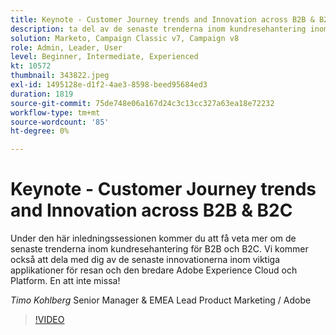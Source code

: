 ```yaml
---
title: Keynote - Customer Journey trends and Innovation across B2B & B2C
description: ta del av de senaste trenderna inom kundresehantering inom B2B och B2C
solution: Marketo, Campaign Classic v7, Campaign v8
role: Admin, Leader, User
level: Beginner, Intermediate, Experienced
kt: 10572
thumbnail: 343822.jpeg
exl-id: 1495128e-d1f2-4ae3-8598-beed95684ed3
duration: 1819
source-git-commit: 75de748e06a167d24c3c13cc327a63ea18e72232
workflow-type: tm+mt
source-wordcount: '85'
ht-degree: 0%

---
```


# Keynote - Customer Journey trends and Innovation across B2B &amp; B2C

Under den här inledningssessionen kommer du att få veta mer om de senaste trenderna inom kundresehantering för B2B och B2C. Vi kommer också att dela med dig av de senaste innovationerna inom viktiga applikationer för resan och den bredare Adobe Experience Cloud och Platform. En att inte missa!

*Timo Kohlberg* Senior Manager &amp; EMEA Lead Product Marketing / Adobe

>[!VIDEO](https://video.tv.adobe.com/v/343822/?quality=12&learn=on)
